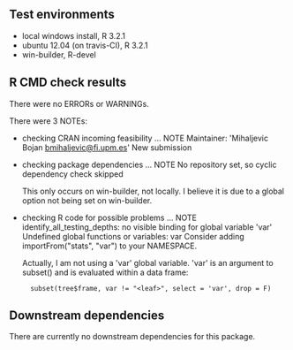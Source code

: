 ## Test environments
* local windows install, R 3.2.1
* ubuntu 12.04 (on travis-CI), R 3.2.1
* win-builder, R-devel

## R CMD check results
There were no ERRORs or WARNINGs. 

There were 3 NOTEs:

* checking CRAN incoming feasibility ... NOTE
  Maintainer: 'Mihaljevic Bojan <bmihaljevic@fi.upm.es>'
  New submission

* checking package dependencies ... NOTE
  No repository set, so cyclic dependency check skipped
  
  This only occurs on win-builder, not locally. I believe it is due to a global option not being set on win-builder.
  
* checking R code for possible problems ... NOTE
identify_all_testing_depths: no visible binding for global variable
  'var'
Undefined global functions or variables:
  var
Consider adding
  importFrom("stats", "var")
to your NAMESPACE.  

	Actually, I am not using a 'var' global variable. 'var' is an argument to subset() and is evaluated within a data frame: 

    	subset(tree$frame, var != "<leaf>", select = 'var', drop = F)

## Downstream dependencies
There are currently no downstream dependencies for this package.